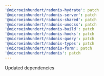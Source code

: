 ```yaml
---
'@microeinhundert/radonis-hydrate': patch
'@microeinhundert/radonis-server': patch
'@microeinhundert/radonis-shared': patch
'@microeinhundert/radonis-unocss': patch
'@microeinhundert/radonis-build': patch
'@microeinhundert/radonis-hooks': patch
'@microeinhundert/radonis-query': patch
'@microeinhundert/radonis-types': patch
'@microeinhundert/radonis-form': patch
'@microeinhundert/radonis': patch
---
```


Updated dependencies
